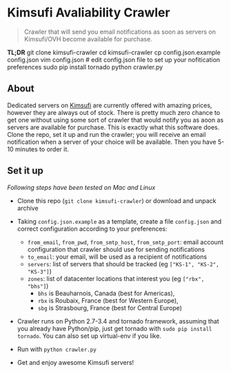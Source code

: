 Kimsufi Avaliability Crawler
============================

> Crawler that will send you email notifications as soon as servers on Kimsufi/OVH become available for purchase.

**TL;DR**
    git clone kimsufi-crawler
    cd kimsufi-crawler
    cp config.json.example config.json
    vim config.json   # edit config.json file to set up your nofitication preferences
    sudo pip install tornado
    python crawler.py

About
-----

Dedicated servers on [Kimsufi](www.kimsufi.com) are currently offered with amazing prices, however they are always out of stock. There is pretty much zero chance to get one without using some sort of crawler that would notify you as aoon as servers are available for purchase. This is exactly what this software does. Clone the repo, set it up and run the crawler; you will receive an email notification when a server of your choice will be available. Then you have 5-10 minutes to order it.

Set it up
---------

_Following steps have been tested on Mac and Linux_

- Clone this repo (`git clone kimsufi-crawler`) or download and unpack archive
- Taking `config.json.example` as a template, create a file `config.json` and correct configuration according to your preferences:
  - `from_email`, `from_pwd`, `from_smtp_host`, `from_smtp_port`: email account configuration that crawler should use for sending notifications
  - `to_email`: your email, will be used as a recipient of notifications
  - `servers`: list of servers that should be tracked (eg `["KS-1", "KS-2", "KS-3"]`)
  - `zones`: list of datacenter locations that interest you (eg `["rbx", "bhs"]`)
    - `bhs` is Beauharnois, Canada (best for Americas),
    - `rbx` is Roubaix, France (best for Western Europe),
    - `sbg` is Strasbourg, France (best for Central Europe)

- Crawler runs on Python 2.7-3.4 and tornado framework, assuming that you already have Python/pip, just get tornado with `sudo pip install tornado`. You can also set up virtual-env if you like.
- Run with `python crawler.py`
- Get and enjoy awesome Kimsufi servers!
